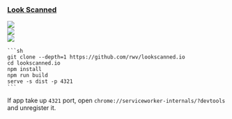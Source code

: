 ### [Look Scanned](https://github.com/rwv/lookscanned.io)

![](https://img.shields.io/github/license/rwv/lookscanned.io)<br />
[![](https://img.shields.io/github/last-commit/scillidan/lookscanned.io/main?label=last%20commit%20(fork))](https://github.com/scillidan/lookscanned.io)<br />
![](https://img.shields.io/badge/Vercel-black?style=flat&logo=Vercel&logoColor=white)

````{tab} From source
```sh
git clone --depth=1 https://github.com/rwv/lookscanned.io
cd lookscanned.io
npm install
npm run build
serve -s dist -p 4321
```
````

If app take up `4321` port, open `chrome://serviceworker-internals/?devtools` and unregister it.